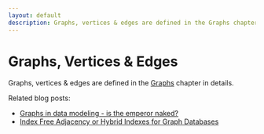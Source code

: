 ```yaml
---
layout: default
description: Graphs, vertices & edges are defined in the Graphs chapter in details
---
```

Graphs, Vertices & Edges
========================

Graphs, vertices & edges are defined in the [Graphs](graphs.html) chapter in details.

Related blog posts:

- [Graphs in data modeling - is the emperor naked?](
  https://medium.com/@neunhoef/graphs-in-data-modeling-is-the-emperor-naked-2e65e2744413#.x0a5z66ji)
- [Index Free Adjacency or Hybrid Indexes for Graph Databases](
  https://www.arangodb.com/2016/04/index-free-adjacency-hybrid-indexes-graph-databases/)
